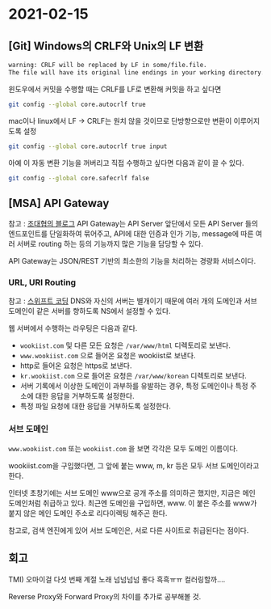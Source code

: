 # 2021-02-15

## [Git] Windows의 CRLF와 Unix의 LF 변환

```bash
warning: CRLF will be replaced by LF in some/file.file.
The file will have its original line endings in your working directory.
```

윈도우에서 커밋을 수행할 때는 CRLF를 LF로 변환해 커밋을 하고 싶다면
```bash
git config --global core.autocrlf true
```

mac이나 linux에서 LF -> CRLF는 원치 않을 것이므로 단방향으로만 변환이 이루어지도록 설정
```bash
git config --global core.autocrlf true input
```

아예 이 자동 변환 기능을 꺼버리고 직접 수행하고 싶다면 다음과 같이 끌 수 있다.
```bash
git config --global core.safecrlf false
```

## [MSA] API Gateway
참고 : [조대협의 블로그](https://bcho.tistory.com/1005)
API Gateway는 API Server 앞단에서 모든 API Server 들의 엔드포인트를 단일화하여 묶어주고, API에 대한 인증과 인가 기능, message에 따른 여러 서버로 routing 하는 등의 기능까지 많은 기능을 담당할 수 있다.

API Gateway는 JSON/REST 기반의 최소한의 기능을 처리하는 경량화 서비스이다.

### URL, URI Routing
참고 : [스위프트 코딩](https://swiftcoding.org/nginx-routing)
DNS와 자신의 서버는 별개이기 때문에 여러 개의 도메인과 서브 도메인이 같은 서버를 향하도록 NS에서 설정할 수 있다.

웹 서버에서 수행하는 라우팅은 다음과 같다.
- `wookiist.com` 및 다른 모든 요청은 `/var/www/html` 디렉토리로 보낸다.
- `www.wookiist.com` 으로 들어온 요청은 wookiist로 보낸다.
- http로 들어온 요청은 https로 보낸다.
- `kr.wookiist.com` 으로 들어온 요청은 `/var/www/korean` 디렉토리로 보낸다.
- 서버 기록에서 이상한 도메인이 과부하를 유발하는 경우, 특정 도메인이나 특정 주소에 대한 응답을 거부하도록 설정한다.
- 특정 파일 요청에 대한 응답을 거부하도록 설정한다.

### 서브 도메인
`www.wookiist.com` 또는 `wookiist.com` 을 보면 각각은 모두 도메인 이름이다.

wookiist.com을 구입했다면, 그 앞에 붙는 www, m, kr 등은 모두 서브 도메인이라고 한다. 

인터넷 초창기에는 서브 도메인 www으로 공개 주소를 의미하곤 했지만, 지금은 메인 도메인처럼 취급하고 있다. 최근엔 도메인을 구입하면, www. 이 붙은 주소를 www가 붙지 않은 메인 도메인 주소로 리다이렉팅 해주곤 한다. 

참고로, 검색 엔진에게 있어 서브 도메인은, 서로 다른 사이트로 취급된다는 점이다. 



## 회고
TMI) 오마이걸 다섯 번째 계절 노래 넘넘넘넘 좋다 흑흑ㅠㅠ 컬러링할까....

Reverse Proxy와 Forward Proxy의 차이를 추가로 공부해볼 것.